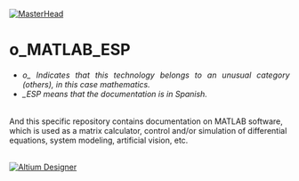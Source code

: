 [![MasterHead](http://dicer0.com/wp-content/uploads/2023/09/MATLAB-di_cer0-Banner.png)](https://dicer0.com/#skills)
# o_MATLAB_ESP
<h6 align="justify">
  <ul>
    <li>o_ Indicates that this technology belongs to an unusual category (others), in this case mathematics.</li>
    <li>_ESP means that the documentation is in Spanish.</li>
  </ul>
</h6>
And this specific repository contains documentation on MATLAB software, which is used as a matrix calculator, control and/or simulation of differential equations, system modeling, artificial vision, etc.
&nbsp;
<br/>
&nbsp;

[![Altium Designer](http://dicer0.com/wp-content/uploads/2023/09/o_MATLAB.png)](https://dicer0.com/#skills)
